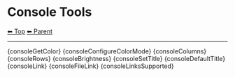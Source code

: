 # Console Tools

<!-- TEMPLATE header 2 -->
[⬅ Top](index.md) [⬅ Parent ](../index.md)
<hr />

{consoleGetColor}
{consoleConfigureColorMode}
{consoleColumns}
{consoleRows}
{consoleBrightness}
{consoleSetTitle}
{consoleDefaultTitle}
{consoleLink}
{consoleFileLink}
{consoleLinksSupported}
